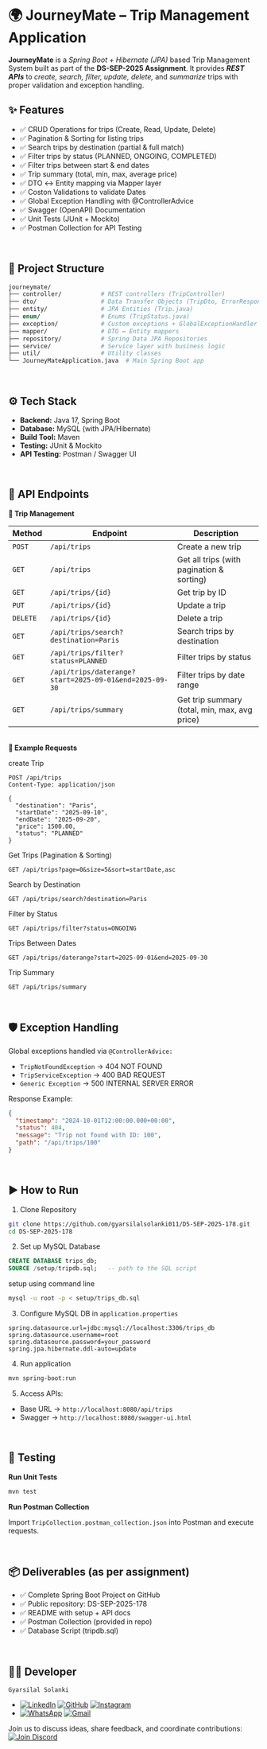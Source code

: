 # 🌍 JourneyMate – Trip Management Application
**JourneyMate** is a *Spring Boot + Hibernate (JPA)* based Trip Management System built as part of the **DS-SEP-2025 Assignment**.
It provides ***REST APIs*** to *create, search, filter, update, delete,* and *summarize* trips with proper validation and exception handling.
</br>

## ✨ Features
- ✅ CRUD Operations for trips (Create, Read, Update, Delete)
- ✅ Pagination & Sorting for listing trips
- ✅ Search trips by destination (partial & full match)
- ✅ Filter trips by status (PLANNED, ONGOING, COMPLETED)
- ✅ Filter trips between start & end dates
- ✅ Trip summary (total, min, max, average price)
- ✅ DTO ↔ Entity mapping via Mapper layer
- ✅ Coston Validations to validate Dates 
- ✅ Global Exception Handling with @ControllerAdvice
- ✅ Swagger (OpenAPI) Documentation
- ✅ Unit Tests (JUnit + Mockito)
- ✅ Postman Collection for API Testing

</br>

## 📂 Project Structure
```graphql
journeymate/
├── controller/           # REST controllers (TripController)
├── dto/                  # Data Transfer Objects (TripDto, ErrorResponse)
├── entity/               # JPA Entities (Trip.java)
├── enum/                 # Enums (TripStatus.java)
├── exception/            # Custom exceptions + GlobalExceptionHandler
├── mapper/               # DTO ↔ Entity mappers
├── repository/           # Spring Data JPA Repositories
├── service/              # Service layer with business logic
├── util/                 # Utility classes
└── JourneyMateApplication.java  # Main Spring Boot app
```

</br>

## ⚙️ Tech Stack
- **Backend:** Java 17, Spring Boot
- **Database:** MySQL (with JPA/Hibernate)
- **Build Tool:** Maven
- **Testing:** JUnit & Mockito
- **API Testing:** Postman / Swagger UI

</br>

## 🚀 API Endpoints
**🔹 Trip Management**

| Method   | Endpoint                                               | Description                                   |
| -------- | ------------------------------------------------------ | --------------------------------------------- |
| `POST`   | `/api/trips`                                           | Create a new trip                             |
| `GET`    | `/api/trips`                                           | Get all trips (with pagination & sorting)     |
| `GET`    | `/api/trips/{id}`                                      | Get trip by ID                                |
| `PUT`    | `/api/trips/{id}`                                      | Update a trip                                 |
| `DELETE` | `/api/trips/{id}`                                      | Delete a trip                                 |
| `GET`    | `/api/trips/search?destination=Paris`                  | Search trips by destination                   |
| `GET`    | `/api/trips/filter?status=PLANNED`                     | Filter trips by status                        |
| `GET`    | `/api/trips/daterange?start=2025-09-01&end=2025-09-30` | Filter trips by date range                    |
| `GET`    | `/api/trips/summary`                                   | Get trip summary (total, min, max, avg price) |


</br>**🔹 Example Requests**

create Trip
```http
POST /api/trips
Content-Type: application/json

{
  "destination": "Paris",
  "startDate": "2025-09-10",
  "endDate": "2025-09-20",
  "price": 1500.00,
  "status": "PLANNED"
}
```

Get Trips (Pagination & Sorting)
```http
GET /api/trips?page=0&size=5&sort=startDate,asc
```

Search by Destination
```http
GET /api/trips/search?destination=Paris
```

Filter by Status
```http
GET /api/trips/filter?status=ONGOING
```

Trips Between Dates
```http
GET /api/trips/daterange?start=2025-09-01&end=2025-09-30
```

Trip Summary
```http
GET /api/trips/summary
```

</br>

## 🛡️ Exception Handling

Global exceptions handled via `@ControllerAdvice:`
- `TripNotFoundException` → 404 NOT FOUND
- `TripServiceException` → 400 BAD REQUEST
- `Generic Exception` → 500 INTERNAL SERVER ERROR

Response Example:
```json
{
  "timestamp": "2024-10-01T12:00:00.000+00:00",
  "status": 404,
  "message": "Trip not found with ID: 100",
  "path": "/api/trips/100"
}
```

</br>

## ▶️ How to Run

1. Clone Repository
```bash
git clone https://github.com/gyarsilalsolanki011/DS-SEP-2025-178.git
cd DS-SEP-2025-178
```

2. Set up MySQL Database
```sql
CREATE DATABASE trips_db;
SOURCE /setup/tripdb.sql;   -- path to the SQL script
```
setup using command line
```bash
mysql -u root -p < setup/trips_db.sql
```

3. Configure MySQL DB in `application.properties`
```properties
spring.datasource.url=jdbc:mysql://localhost:3306/trips_db
spring.datasource.username=root
spring.datasource.password=your_password
spring.jpa.hibernate.ddl-auto=update
```
4. Run application
```bash
mvn spring-boot:run
```

5. Access APIs:
- Base URL → `http://localhost:8080/api/trips`
- Swagger → `http://localhost:8080/swagger-ui.html`

</br>

## 🧪 Testing

**Run Unit Tests**
```bash    
mvn test
```
**Run Postman Collection**

Import `TripCollection.postman_collection.json` into Postman and execute requests.

</br>

## 📦 Deliverables (as per assignment)
- ✅ Complete Spring Boot Project on GitHub
- ✅ Public repository: DS-SEP-2025-178
- ✅ README with setup + API docs
- ✅ Postman Collection (provided in repo)
- ✅ Database Script (tripdb.sql)

</br>

## 👨‍💻 Developer

`Gyarsilal Solanki`
- [![LinkedIn](https://img.shields.io/badge/LinkedIn-%230A66C2.svg?logo=LinkedIn&logoColor=white)](https://www.linkedin.com/in/gyarsilal-solanki) [![GitHub](https://img.shields.io/badge/GitHub-%23121011.svg?logo=github&logoColor=white)](https://github.com/gyarsilalsolanki011) [![Instagram](https://img.shields.io/badge/Instagram-%23E4405F.svg?logo=Instagram&logoColor=white)](https://instagram.com/itz_gsl_tiger)
- [![WhatsApp](https://img.shields.io/badge/WhatsApp-%2325D366.svg?logo=whatsapp&logoColor=white)](https://api.whatsapp.com/send/?phone=919111852267) [![Gmail](https://img.shields.io/badge/Email-D14836?logo=gmail&logoColor=white)](mailto:gyarsilalsolanki011@gmail.com)


Join us to discuss ideas, share feedback, and coordinate contributions:  
[![Join Discord](https://img.shields.io/discord/1405808666179014697?color=4CBB17&label=Join%20Us%20on%20Discord&logo=discord&logoColor=blue)](https://discord.gg/Zrc9x3ts)
